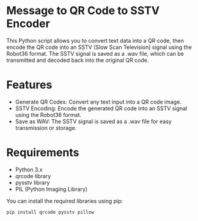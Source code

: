 # Message to QR Code to SSTV Encoder
This Python script allows you to convert text data into a QR code, then encode the QR code into an SSTV (Slow Scan Television) signal using the Robot36 format. The SSTV signal is saved as a .wav file, which can be transmitted and decoded back into the original QR code.

# Features
- Generate QR Codes: Convert any text input into a QR code image.
- SSTV Encoding: Encode the generated QR code into an SSTV signal using the Robot36 format.
- Save as WAV: The SSTV signal is saved as a .wav file for easy transmission or storage.

# Requirements
- Python 3.x
- qrcode library
- pysstv library
- PIL (Python Imaging Library)

You can install the required libraries using pip:
```
pip install qrcode pysstv pillow
```
